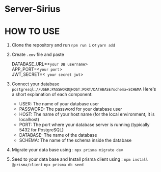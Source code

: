 # Server-Sirius

# HOW TO USE

1. Clone the repository and run `npm run i` or `yarn add`
2. Create `.env` file and paste

   DATABASE_URL=<`your DB username`>
   </br>
   APP_PORT=<`your port`>
   </br>
  JWT_SECRET=<` your secret jwt`>
   </br>
   
 3. Connect your database
   `postgresql://USER:PASSWORD@HOST:PORT/DATABASE?schema=SCHEMA`
    Here's a short explanation of each component:
      - USER: The name of your database user
      - PASSWORD: The password for your database user
      - HOST: The name of your host name (for the local environment, it is localhost)
      - PORT: The port where your database server is running (typically 5432 for PostgreSQL)
      - DATABASE: The name of the database
      - SCHEMA: The name of the schema inside the database
  4. Migrate your data base using :
      `npx prisma migrate dev`
 5. Seed to your data base  and Install prisma client using :
      `npm install @prisma/client`
      `npx prisma db seed`
